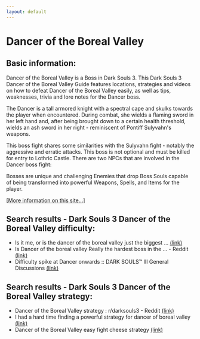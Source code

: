 ```yaml
---
layout: default
---
```

# Dancer of the Boreal Valley

## Basic information:
Dancer of the Boreal Valley is a Boss in Dark Souls 3. This Dark Souls 3 Dancer of the Boreal Valley Guide features locations, strategies and videos on how to defeat Dancer of the Boreal Valley easily, as well as tips, weaknesses, trivia and lore notes for the Dancer boss.

The Dancer is a tall armored knight with a spectral cape and skulks towards the player when encountered. During combat, she wields a flaming sword in her left hand and, after being brought down to a certain health threshold, wields an ash sword in her right - reminiscent of Pontiff Sulyvahn's weapons.

This boss fight shares some similarities with the Sulyvahn fight - notably the aggressive and erratic attacks. This boss is not optional and must be killed for entry to Lothric Castle. There are two NPCs that are involved in the Dancer boss fight:

Bosses are unique and challenging Enemies that drop Boss Souls capable of being transformed into powerful Weapons, Spells, and Items for the player.


[[More information on this site...]](https://darksouls3.wiki.fextralife.com//Dancer+of+the+Boreal+Valley)

## Search results - Dark Souls 3 Dancer of the Boreal Valley difficulty:
- Is it me, or is the dancer of the boreal valley just the biggest ... [(link)](https://www.reddit.com/r/darksouls3/comments/mnt2g5/is_it_me_or_is_the_dancer_of_the_boreal_valley/)
- Is Dancer of the boreal valley Really the hardest boss in the ... - Reddit [(link)](https://www.reddit.com/r/darksouls3/comments/pwfxq9/is_dancer_of_the_boreal_valley_really_the_hardest/)
- Difficulty spike at Dancer onwards :: DARK SOULS™ III General Discussions [(link)](https://steamcommunity.com/app/374320/discussions/0/1290691937707608617/)

## Search results - Dark Souls 3 Dancer of the Boreal Valley strategy:
- Dancer of the Boreal Valley strategy : r/darksouls3 - Reddit [(link)](https://www.reddit.com/r/darksouls3/comments/99mat1/dancer_of_the_boreal_valley_strategy/)
- I had a hard time finding a powerful strategy for dancer of boreal valley [(link)](https://www.reddit.com/r/darksouls3/comments/1dm59bi/i_had_a_hard_time_finding_a_powerful_strategy_for/)
- Dancer of the Boreal Valley easy fight cheese strategy [(link)](https://www.youtube.com/watch?v=kq-X541aJfY)
